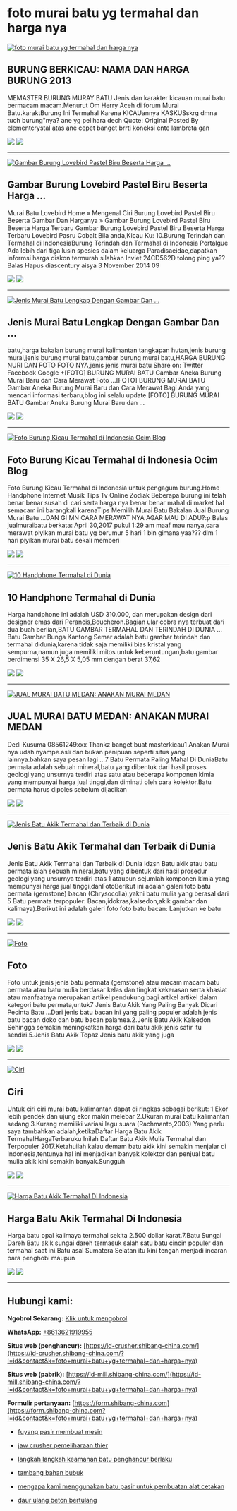 # foto murai batu yg termahal dan harga nya

<a href="https://swt.shibang-china.com/?l=id&img&k=foto+murai+batu+yg+termahal+dan+harga+nya" target="_blank">![foto murai batu yg termahal dan harga nya](http://static.shibang-china.com/all-800x300/603.jpg)</a>

## BURUNG BERKICAU: NAMA DAN HARGA BURUNG 2013
MEMASTER BURUNG MURAY BATU Jenis dan karakter kicauan murai batu bermacam macam.Menurut Om Herry Aceh di forum Murai Batu.karaktBurung Ini Termahal Karena KICAUannya KASKUSskrg dmna tuch burung"nya? ane yg pelihara dech Quote: Original Posted By elementcrystal atas ane cepet banget brrti koneksi ente lambreta gan


<a href="https://whatsapp.shibangsoft.com/WhatsApp.php" target="_blank" title="WhatsApp">![](http://static.shibang-china.com/icon/whatsapp.png)</a> <a href="https://swt.shibang-china.com/?l=id&icon&k=foto+murai+batu+yg+termahal+dan+harga+nya" target="_blank">![](http://static.shibang-china.com/icon/chat-id.png)</a>

---

<a href="https://swt.shibang-china.com/?l=id&img&k=foto+murai+batu+yg+termahal+dan+harga+nya" target="_blank">![Gambar Burung Lovebird Pastel Biru Beserta Harga …](http://static.shibang-china.com/all-800x300/123.jpg)</a>

## Gambar Burung Lovebird Pastel Biru Beserta Harga …
Murai Batu Lovebird Home » Mengenal Ciri Burung Lovebird Pastel Biru Beserta Gambar Dan Harganya » Gambar Burung Lovebird Pastel Biru Beserta Harga Terbaru Gambar Burung Lovebird Pastel Biru Beserta Harga Terbaru Lovebird Pasru Cobalt Bila anda,Kicau Ku: 10.Burung Terindah dan Termahal di IndonesiaBurung Terindah dan Termahal di Indonesia Portalgue Ada lebih dari tiga lusin spesies dalam keluarga Paradisaeidae,dapatkan informsi harga diskon termurah silahkan Inviet 24CD562D tolong ping ya?? Balas Hapus diascentury aisya 3 November 2014 09


<a href="https://whatsapp.shibangsoft.com/WhatsApp.php" target="_blank" title="WhatsApp">![](http://static.shibang-china.com/icon/whatsapp.png)</a> <a href="https://swt.shibang-china.com/?l=id&icon&k=foto+murai+batu+yg+termahal+dan+harga+nya" target="_blank">![](http://static.shibang-china.com/icon/chat-id.png)</a>

---

<a href="https://swt.shibang-china.com/?l=id&img&k=foto+murai+batu+yg+termahal+dan+harga+nya" target="_blank">![Jenis Murai Batu Lengkap Dengan Gambar Dan …](http://static.shibang-china.com/all-800x300/1526.jpg)</a>

## Jenis Murai Batu Lengkap Dengan Gambar Dan …
batu,harga bakalan burung murai kalimantan tangkapan hutan,jenis burung murai,jenis burung murai batu,gambar burung murai batu,HARGA BURUNG NURI DAN FOTO FOTO NYA,jenis jenis murai batu Share on: Twitter Facebook Google +[FOTO] BURUNG MURAI BATU Gambar Aneka Burung Murai Baru dan Cara Merawat Foto …[FOTO] BURUNG MURAI BATU Gambar Aneka Burung Murai Baru dan Cara Merawat Bagi Anda yang mencari informasi terbaru,blog ini selalu update [FOTO] BURUNG MURAI BATU Gambar Aneka Burung Murai Baru dan …


<a href="https://whatsapp.shibangsoft.com/WhatsApp.php" target="_blank" title="WhatsApp">![](http://static.shibang-china.com/icon/whatsapp.png)</a> <a href="https://swt.shibang-china.com/?l=id&icon&k=foto+murai+batu+yg+termahal+dan+harga+nya" target="_blank">![](http://static.shibang-china.com/icon/chat-id.png)</a>

---

<a href="https://swt.shibang-china.com/?l=id&img&k=foto+murai+batu+yg+termahal+dan+harga+nya" target="_blank">![Foto Burung Kicau Termahal di Indonesia Ocim Blog](http://static.shibang-china.com/all-800x300/710.jpg)</a>

## Foto Burung Kicau Termahal di Indonesia Ocim Blog
Foto Burung Kicau Termahal di Indonesia untuk pengagum burung.Home Handphone Internet Musik Tips Tv Online Zodiak Beberapa burung ini telah benar benar susah di cari serta harga nya benar benar mahal di market hal semacam ini barangkali karenaTips Memilih Murai Batu Bakalan Jual Burung Murai Batu …DAN GI MN CARA MERAWAT NYA AGAR MAU DI ADU?:p Balas jualmuraibatu berkata: April 30,2017 pukul 1:29 am maaf mau nanya,cara merawat piyikan murai batu yg berumur 5 hari 1 bln gimana yaa??? dlm 1 hari piyikan murai batu sekali memberi


<a href="https://whatsapp.shibangsoft.com/WhatsApp.php" target="_blank" title="WhatsApp">![](http://static.shibang-china.com/icon/whatsapp.png)</a> <a href="https://swt.shibang-china.com/?l=id&icon&k=foto+murai+batu+yg+termahal+dan+harga+nya" target="_blank">![](http://static.shibang-china.com/icon/chat-id.png)</a>

---

<a href="https://swt.shibang-china.com/?l=id&img&k=foto+murai+batu+yg+termahal+dan+harga+nya" target="_blank">![10 Handphone Termahal di Dunia](http://static.shibang-china.com/all-800x300/5.jpg)</a>

## 10 Handphone Termahal di Dunia
Harga handphone ini adalah USD 310.000, dan merupakan design dari designer emas dari Perancis,Boucheron.Bagian ular cobra nya terbuat dari dua buah berlian,BATU GAMBAR TERMAHAL DAN TERINDAH DI DUNIA …Batu Gambar Bunga Kantong Semar adalah batu gambar terindah dan termahal didunia,karena tidak saja memiliki bias kristal yang sempurna,namun juga memiliki mitos untuk keberuntungan,batu gambar berdimensi 35 X 26,5 X 5,05 mm dengan berat 37,62


<a href="https://whatsapp.shibangsoft.com/WhatsApp.php" target="_blank" title="WhatsApp">![](http://static.shibang-china.com/icon/whatsapp.png)</a> <a href="https://swt.shibang-china.com/?l=id&icon&k=foto+murai+batu+yg+termahal+dan+harga+nya" target="_blank">![](http://static.shibang-china.com/icon/chat-id.png)</a>

---

<a href="https://swt.shibang-china.com/?l=id&img&k=foto+murai+batu+yg+termahal+dan+harga+nya" target="_blank">![JUAL MURAI BATU MEDAN: ANAKAN MURAI MEDAN](http://static.shibang-china.com/all-800x300/850.jpg)</a>

## JUAL MURAI BATU MEDAN: ANAKAN MURAI MEDAN
Dedi Kusuma 08561249xxx Thankz banget buat masterkicau1 Anakan Murai nya udah nyampe.asli dan bukan penipuan seperti situs yang lainnya.bahkan saya pesan lagi …7 Batu Permata Paling Mahal Di DuniaBatu permata adalah sebuah mineral,batu yang dibentuk dari hasil proses geologi yang unsurnya terdiri atas satu atau beberapa komponen kimia yang mempunyai harga jual tinggi,dan diminati oleh para kolektor.Batu permata harus dipoles sebelum dijadikan


<a href="https://whatsapp.shibangsoft.com/WhatsApp.php" target="_blank" title="WhatsApp">![](http://static.shibang-china.com/icon/whatsapp.png)</a> <a href="https://swt.shibang-china.com/?l=id&icon&k=foto+murai+batu+yg+termahal+dan+harga+nya" target="_blank">![](http://static.shibang-china.com/icon/chat-id.png)</a>

---

<a href="https://swt.shibang-china.com/?l=id&img&k=foto+murai+batu+yg+termahal+dan+harga+nya" target="_blank">![Jenis Batu Akik Termahal dan Terbaik di Dunia](http://static.shibang-china.com/all-800x300/550.jpg)</a>

## Jenis Batu Akik Termahal dan Terbaik di Dunia
Jenis Batu Akik Termahal dan Terbaik di Dunia Idzsn Batu akik atau batu permata ialah sebuah mineral,batu yang dibentuk dari hasil prosedur geologi yang unsurnya terdiri atas 1 ataupun sejumlah komponen kimia yang mempunyai harga jual tinggi,danFotoBerikut ini adalah galeri foto batu permata (gemstone) bacan (Chrysocolla),yakni batu mulia yang berasal dari 5 Batu permata terpopuler: Bacan,idokras,kalsedon,akik gambar dan kalimaya).Berikut ini adalah galeri foto foto batu bacan: Lanjutkan ke batu


<a href="https://whatsapp.shibangsoft.com/WhatsApp.php" target="_blank" title="WhatsApp">![](http://static.shibang-china.com/icon/whatsapp.png)</a> <a href="https://swt.shibang-china.com/?l=id&icon&k=foto+murai+batu+yg+termahal+dan+harga+nya" target="_blank">![](http://static.shibang-china.com/icon/chat-id.png)</a>

---

<a href="https://swt.shibang-china.com/?l=id&img&k=foto+murai+batu+yg+termahal+dan+harga+nya" target="_blank">![Foto](http://static.shibang-china.com/all-800x300/1373.jpg)</a>

## Foto
Foto untuk jenis jenis batu permata (gemstone) atau macam macam batu permata atau batu mulia berdasar kelas dan tingkat kekerasan serta khasiat atau manfaatnya merupakan artikel pendukung bagi artikel artikel dalam kategori batu permata,untuk7 Jenis Batu Akik Yang Paling Banyak Dicari Pecinta Batu …Dari jenis batu bacan ini yang paling populer adalah jenis batu bacan doko dan batu bacan palamea.2.Jenis Batu Akik Kalsedon Sehingga semakin meningkatkan harga dari batu akik jenis safir itu sendiri.5.Jenis Batu Akik Topaz Jenis batu akik yang juga


<a href="https://whatsapp.shibangsoft.com/WhatsApp.php" target="_blank" title="WhatsApp">![](http://static.shibang-china.com/icon/whatsapp.png)</a> <a href="https://swt.shibang-china.com/?l=id&icon&k=foto+murai+batu+yg+termahal+dan+harga+nya" target="_blank">![](http://static.shibang-china.com/icon/chat-id.png)</a>

---

<a href="https://swt.shibang-china.com/?l=id&img&k=foto+murai+batu+yg+termahal+dan+harga+nya" target="_blank">![Ciri](http://static.shibang-china.com/all-800x300/932.jpg)</a>

## Ciri
Untuk ciri ciri murai batu kalimantan dapat di ringkas sebagai berikut: 1.Ekor lebih pendek dan ujung ekor makin melebar 2.Ukuran murai batu kalimantan sedang 3.Kurang memiliki variasi lagu suara (Rachmanto,2003) Yang perlu saya tambahkan adalah,ketikaDaftar Harga Batu Akik TermahalHargaTerbaruku Inilah Daftar Batu Akik Mulia Termahal dan Terpopuler 2017.Ketahuilah kalau demam batu akik kini semakin menjalar di Indonesia,tentunya hal ini menjadikan banyak kolektor dan penjual batu mulia akik kini semakin banyak.Sungguh


<a href="https://whatsapp.shibangsoft.com/WhatsApp.php" target="_blank" title="WhatsApp">![](http://static.shibang-china.com/icon/whatsapp.png)</a> <a href="https://swt.shibang-china.com/?l=id&icon&k=foto+murai+batu+yg+termahal+dan+harga+nya" target="_blank">![](http://static.shibang-china.com/icon/chat-id.png)</a>

---

<a href="https://swt.shibang-china.com/?l=id&img&k=foto+murai+batu+yg+termahal+dan+harga+nya" target="_blank">![Harga Batu Akik Termahal Di Indonesia](http://static.shibang-china.com/all-800x300/813.jpg)</a>

## Harga Batu Akik Termahal Di Indonesia
Harga batu opal kalimaya termahal sekita 2.500 dollar karat.7.Batu Sungai Dareh Batu akik sungai dareh termasuk salah satu batu cincin populer dan termahal saat ini.Batu asal Sumatera Selatan itu kini tengah menjadi incaran para penghobi maupun

<a href="https://whatsapp.shibangsoft.com/WhatsApp.php" target="_blank" title="WhatsApp">![](http://static.shibang-china.com/icon/whatsapp.png)</a> <a href="https://swt.shibang-china.com/?l=id&icon&k=foto+murai+batu+yg+termahal+dan+harga+nya" target="_blank">![](http://static.shibang-china.com/icon/chat-id.png)</a>

---
## Hubungi kami:

**Ngobrol Sekarang:** [Klik untuk mengobrol](https://swt.shibang-china.com?l=id&contact&k=foto+murai+batu+yg+termahal+dan+harga+nya)

**WhatsApp:**  [+8613621919955](https://whatsapp.shibangsoft.com/WhatsApp.php)

**Situs web (penghancur):** [https://id-crusher.shibang-china.com/](https://id-crusher.shibang-china.com/?l=id&contact&k=foto+murai+batu+yg+termahal+dan+harga+nya)

**Situs web (pabrik):** [https://id-mill.shibang-china.com/](https://id-mill.shibang-china.com/?l=id&contact&k=foto+murai+batu+yg+termahal+dan+harga+nya)

**Formulir pertanyaan:** [https://form.shibang-china.com](https://form.shibang-china.com?l=id&contact&k=foto+murai+batu+yg+termahal+dan+harga+nya)

* [fuyang pasir membuat mesin](../28/fuyang%20pasir%20membuat%20mesin.md)

* [jaw crusher pemeliharaan thier](../19/jaw%20crusher%20pemeliharaan%20thier.md)

* [langkah langkah keamanan batu penghancur berlaku](../21/langkah%20langkah%20keamanan%20batu%20penghancur%20berlaku.md)

* [tambang bahan bubuk](../28/tambang%20bahan%20bubuk.md)

* [mengapa kami menggunakan batu pasir untuk pembuatan alat cetakan](../18/mengapa%20kami%20menggunakan%20batu%20pasir%20untuk%20pembuatan%20alat%20cetakan.md)

* [daur ulang beton bertulang](../17/daur%20ulang%20beton%20bertulang.md)